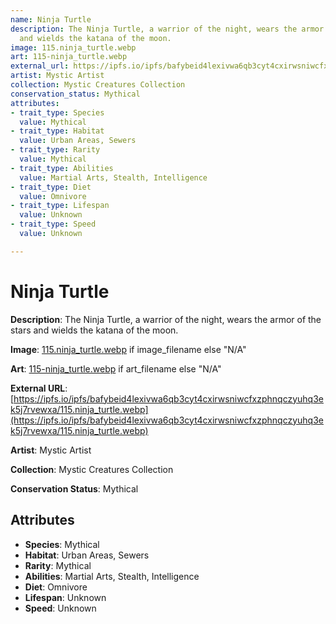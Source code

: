 ```yaml
---
name: Ninja Turtle
description: The Ninja Turtle, a warrior of the night, wears the armor of the stars
  and wields the katana of the moon.
image: 115.ninja_turtle.webp
art: 115-ninja_turtle.webp
external_url: https://ipfs.io/ipfs/bafybeid4lexivwa6qb3cyt4cxirwsniwcfxzphnqczyuhq3ek5j7rvewxa/115.ninja_turtle.webp
artist: Mystic Artist
collection: Mystic Creatures Collection
conservation_status: Mythical
attributes:
- trait_type: Species
  value: Mythical
- trait_type: Habitat
  value: Urban Areas, Sewers
- trait_type: Rarity
  value: Mythical
- trait_type: Abilities
  value: Martial Arts, Stealth, Intelligence
- trait_type: Diet
  value: Omnivore
- trait_type: Lifespan
  value: Unknown
- trait_type: Speed
  value: Unknown

---
```


# Ninja Turtle

**Description**: The Ninja Turtle, a warrior of the night, wears the armor of the stars and wields the katana of the moon.

**Image**: [115.ninja_turtle.webp](./115.ninja_turtle.webp) if image_filename else "N/A"

**Art**: [115-ninja_turtle.webp](./115-ninja_turtle.webp) if art_filename else "N/A"

**External URL**: [https://ipfs.io/ipfs/bafybeid4lexivwa6qb3cyt4cxirwsniwcfxzphnqczyuhq3ek5j7rvewxa/115.ninja_turtle.webp](https://ipfs.io/ipfs/bafybeid4lexivwa6qb3cyt4cxirwsniwcfxzphnqczyuhq3ek5j7rvewxa/115.ninja_turtle.webp)

**Artist**: Mystic Artist

**Collection**: Mystic Creatures Collection

**Conservation Status**: Mythical

## Attributes
- **Species**: Mythical
- **Habitat**: Urban Areas, Sewers
- **Rarity**: Mythical
- **Abilities**: Martial Arts, Stealth, Intelligence
- **Diet**: Omnivore
- **Lifespan**: Unknown
- **Speed**: Unknown
